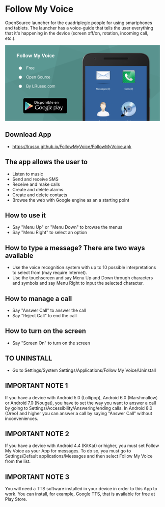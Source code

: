 # Follow My Voice

OpenSource launcher for the cuadriplegic people for using smartphones and tablets. The launcher has a voice-guide that tells the user everything that it's happening in the device (screen off/on, rotation, incoming call, etc.).

![alt screen](https://raw.githubusercontent.com/lrusso/FollowMyVoice/master/FollowMyVoice.png)

## Download App

- https://lrusso.github.io/FollowMyVoice/FollowMyVoice.apk

## The app allows the user to
- Listen to music
- Send and receive SMS
- Receive and make calls
- Create and delete alarms
- Create and delete contacts
- Browse the web with Google engine as an a starting point

## How to use it
- Say "Menu Up" or "Menu Down" to browse the menus
- Say "Menu Right" to select an option

## How to type a message? There are two ways available
- Use the voice recognition system with up to 10 possible interpretations to select from (may require Internet).
- Use the touchscreen and say Menu Up and Down through characters and symbols and say Menu Right to input the selected character.

## How to manage a call
- Say "Answer Call" to answer the call
- Say "Reject Call" to end the call

## How to turn on the screen
- Say "Screen On" to turn on the screen

## TO UNINSTALL
- Go to Settings/System Settings/Applications/Follow My Voice/Uninstall

## IMPORTANT NOTE 1
If you have a device with Android 5.0 (Lollipop), Android 6.0 (Marshmallow) or Android 7.0 (Nougat), you have to set the way you want to answer a call by going to Settings/Accessibility/Answering/ending calls. In Android 8.0 (Oreo) and higher you can answer a call by saying "Answer Call" without inconveniences.

## IMPORTANT NOTE 2
If you have a device with Android 4.4 (KitKat) or higher, you must set Follow My Voice as your App for messages. To do so, you must go to Settings/Default applications/Messages and then select Follow My Voice from the list.

## IMPORTANT NOTE 3
You will need a TTS software installed in your device in order to this App to work. You can install, for example, Google TTS, that is available for free at Play Store.
